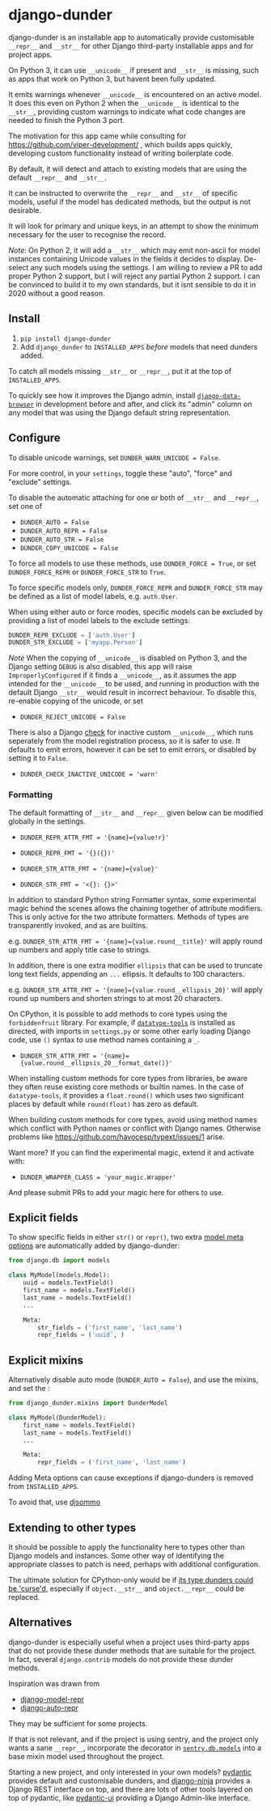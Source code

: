 # django-dunder

django-dunder is an installable app to automatically provide customisable
`__repr__` and `__str__` for other Django third-party installable apps
and for project apps.

On Python 3, it can use `__unicode__` if present and `__str__` is missing,
such as apps that work on Python 3, but havent been fully updated.

It emits warnings whenever `__unicode__` is encountered on an active model.
It does this even on Python 2 when the `__unicode__`
is identical to the `__str__`, providing custom warnings to indicate what
code changes are needed to finish the Python 3 port.

The motivation for this app came while consulting for
https://github.com/viper-development/ , which builds apps quickly,
developing custom functionality instead of writing boilerplate code.

By default, it will detect and attach to existing models that are using
the default `__repr__` and `__str__`.

It can be instructed to overwrite the `__repr__` and `__str__` of specific
models, useful if the model has dedicated methods, but the output is not
desirable.

It will look for primary and unique keys, in an attempt to show the minimum
necessary for the user to recognise the record.

*Note*: On Python 2, it will add a `__str__` which may emit non-ascii for
model instances containing Unicode values in the fields it decides to
display.  De-select any such models using the settings.  I am willing to
review a PR to add proper Python 2 support, but I will reject any partial
Python 2 support.  I can be convinced to build it to my own standards,
but it isnt sensible to do it in 2020 without a good reason.

## Install

1. `pip install django-dunder`
2. Add `django_dunder` to `INSTALLED_APPS` *before* models that need
   dunders added.

To catch all models missing `__str__` or `__repr__`, put it at the top
of `INSTALLED_APPS`.

To quickly see how it improves the Django admin, install
[`django-data-browser`](https://github.com/tolomea/django-data-browser)
in development before and after, and click its "admin" column on
any model that was using the Django default string representation.

## Configure

To disable unicode warnings, set `DUNDER_WARN_UNICODE = False`.

For more control, in your `settings`, toggle these "auto", "force" and
"exclude" settings.

To disable the automatic attaching for one or both of `__str__` and `__repr__`,
set one of

- `DUNDER_AUTO = False`
- `DUNDER_AUTO_REPR = False`
- `DUNDER_AUTO_STR = False`
- `DUNDER_COPY_UNICODE = False`

To force all models to use these methods, use `DUNDER_FORCE = True`, or
set `DUNDER_FORCE_REPR` or `DUNDER_FORCE_STR` to `True`.

To force specific models only, `DUNDER_FORCE_REPR` and `DUNDER_FORCE_STR`
may be defined as a list of model labels, e.g. `auth.User`.

When using either auto or force modes, specific models can be excluded
by providing a list of model labels to the exclude settings:

```py
DUNDER_REPR_EXCLUDE = ['auth.User']
DUNDER_STR_EXCLUDE = ['myapp.Person']
```

*Note* When the copying of `__unicode__` is disabled on Python 3, and the
Django setting `DEBUG` is also disabled, this app will raise
`ImproperlyConfigured` if it finds a `__unicode__`, as it assumes the app
intended for the `__unicode__` to be used, and running in production with
the default Django `__str__` would result in incorrect behaviour.
To disable this, re-enable copying of the unicode, or set

- `DUNDER_REJECT_UNICODE = False`

There is also a Django [check](https://docs.djangoproject.com/en/3.0/topics/checks/)
for inactive custom `__unicode__`, which runs seperately from the model
registration process, so it is safer to use.  It defaults to emit errors,
however it can be set to emit errors, or disabled by setting it to `False`.

- `DUNDER_CHECK_INACTIVE_UNICODE = 'warn'`

### Formatting

The default formatting of `__str__` and `__repr__` given below can be modified
globally in the settings.

- `DUNDER_REPR_ATTR_FMT = '{name}={value!r}'`
- `DUNDER_REPR_FMT = '{}({})'`

- `DUNDER_STR_ATTR_FMT = '{name}={value}'`
- `DUNDER_STR_FMT = '<{}: {}>'`

In addition to standard Python string Formatter syntax, some experimental magic
behind the scenes allows the chaining together of attribute modifiers.
This is only active for the two attribute formatters.  Methods of types are
transparently invoked, and as are builtins.

e.g. `DUNDER_STR_ATTR_FMT = '{name}={value.round__title}'` will apply
round up numbers and apply title case to strings.

In addition, there is one extra modifier `ellipsis` that can be used to truncate
long text fields, appending an `...` ellipsis.  It defaults to 100 characters.

e.g. `DUNDER_STR_ATTR_FMT = '{name}={value.round__ellipsis_20}'` will apply
round up numbers and shorten strings to at most 20 characters.

On CPython, it is possible to add methods to core types using the `forbiddenfruit`
library.  For example, if [`datatype-tools`](https://github.com/edmundpf/datatype_tools)
is installed as directed, with imports in `settings.py` or some other early
loading Django code, use `()` syntax to use method names containing a `_`.

- `DUNDER_STR_ATTR_FMT = '{name}={value.round__ellipsis_20__format_date()}'`

When installing custom methods for core types from libraries, be aware they
often reuse existing core methods or builtin names.
In the case of `datatype-tools`, it provides a `float.round()` which uses
two significant places by default while `round(float)` has zero as default.

When building custom methods for core types, avoid using method names
which conflict with Python names or conflict with Django names.  Otherwise
problems like https://github.com/havocesp/typext/issues/1 arise.

Want more?  If you can find the experimental magic, extend it and activate with:

- `DUNDER_WRAPPER_CLASS = 'your_magic.Wrapper'`

And please submit PRs to add your magic here for others to use.

## Explicit fields

To show specific fields in either `str()` or `repr()`, two extra
[model meta options](https://docs.djangoproject.com/en/dev/ref/models/options)
are automatically added by django-dunder:

```py
from django.db import models

class MyModel(models.Model):
    uuid = models.TextField()
    first_name = models.TextField()
    last_name = models.TextField()
    ...

    Meta:
        str_fields = ('first_name', 'last_name')
        repr_fields = ('uuid', )
```

## Explicit mixins

Alternatively disable auto mode (`DUNDER_AUTO = False`), and use the
mixins, and set the :

```py
from django_dunder.mixins import DunderModel

class MyModel(DunderModel):
    first_name = models.TextField()
    last_name = models.TextField()
    ...

    Meta:
        repr_fields = ('first_name', 'last_name')
```

Adding Meta options can cause exceptions if django-dunders is removed
from `INSTALLED_APPS`.

To avoid that, use [djsommo](https://github.com/jayvdb/djsommo)

## Extending to other types

It should be possible to apply the functionality here to types other than
Django models and instances.  Some other way of identifying the appropriate
classes to patch is need, perhaps with additional configuration.

The ultimate solution for CPython-only would be if
[its type dunders could be 'curse'd](https://github.com/clarete/forbiddenfruit/issues/11),
especially if `object.__str__` and `object.__repr__` could be replaced.

## Alternatives

django-dunder is especially useful when a project uses third-party apps
that do not provide these dunder methods that are suitable for the project.
In fact, several `django.contrib` models do not provide these dunder methods.

Inspiration was drawn from
- [django-model-repr](https://github.com/relip/django-model-repr)
- [django-auto-repr](https://github.com/dan-passaro/django-auto-repr)

They may be sufficient for some projects.

If that is not relevant, and if the project is using sentry, and the project
only wants a sane `__repr__`, incorporate the decorator in
[`sentry.db.models`](https://github.com/getsentry/sentry/blob/master/src/sentry/db/models/base.py)
into a base mixin model used throughout the project.

Starting a new project, and only interested in your own models?
[pydantic](https://github.com/samuelcolvin/pydantic) provides default and customisable
dunders, and
[django-ninja](https://github.com/vitalik/django-ninja) provides a Django REST
interface on top, and there are lots of other tools layered on top of pydantic, like
[pydantic-ui](https://github.com/prismaticd/pydantic-ui) providing a Django Admin-like
interface.
